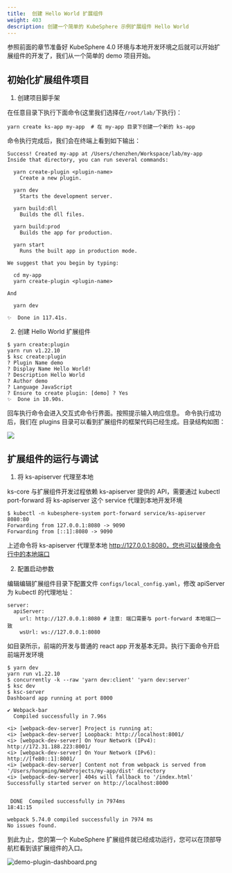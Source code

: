 ```yaml
---
title:  创建 Hello World 扩展组件
weight: 403
description: 创建一个简单的 KubeSphere 示例扩展组件 Hello World 
---
```


参照前面的章节准备好 KubeSphere 4.0 环境与本地开发环境之后就可以开始扩展组件的开发了，我们从一个简单的 demo 项目开始。

## 初始化扩展组件项目


1. 创建项目脚手架

在任意目录下执行下面命令(这里我们选择在`/root/lab/`下执行)：

```shell
yarn create ks-app my-app  # 在 my-app 目录下创建一个新的 ks-app
```

命令执行完成后，我们会在终端上看到如下输出：

```shell
Success! Created my-app at /Users/chenzhen/Workspace/lab/my-app
Inside that directory, you can run several commands:

  yarn create-plugin <plugin-name>
    Create a new plugin.

  yarn dev
    Starts the development server.

  yarn build:dll
    Builds the dll files.

  yarn build:prod
    Builds the app for production.

  yarn start
    Runs the built app in production mode.

We suggest that you begin by typing:

  cd my-app
  yarn create-plugin <plugin-name>

And

  yarn dev

✨  Done in 117.41s.
```

2. 创建 Hello World 扩展组件


```shell
$ yarn create:plugin
yarn run v1.22.10
$ ksc create:plugin
? Plugin Name demo
? Display Name Hello World!
? Description Hello World
? Author demo
? Language JavaScript
? Ensure to create plugin: [demo] ? Yes
✨  Done in 10.90s.
```
回车执行命令会进入交互式命令行界面。按照提示输入响应信息。
命令执行成功后，我们在 plugins 目录可以看到扩展组件的框架代码已经生成。目录结构如图：

![](images/pluggable-arch/plugin-directory.png)


## 扩展组件的运行与调试

1. 将 ks-apiserver 代理至本地


ks-core 与扩展组件开发过程依赖 ks-apiserver 提供的 API，需要通过 kubectl port-forward 将 ks-apiserver 这个 service 代理到本地开发环境

```
$ kubectl -n kubesphere-system port-forward service/ks-apiserver 8080:80
Forwarding from 127.0.0.1:8080 -> 9090
Forwarding from [::1]:8080 -> 9090
```

上述命令将 ks-apiserver 代理至本地 http://127.0.0.1:8080，您也可以替换命令行中的本地端口

2. 配置启动参数

编辑编辑扩展组件目录下配置文件 `configs/local_config.yaml`，修改 apiServer 为 kubectl 的代理地址：

```shell
server:
  apiServer:
    url: http://127.0.0.1:8080 # 注意: 端口需要与 port-forward 本地端口一致
    wsUrl: ws://127.0.0.1:8080
```

如目录所示，前端的开发与普通的 react app 开发基本无异。执行下面命令开启前端开发环境

```
$ yarn dev
yarn run v1.22.10
$ concurrently -k --raw 'yarn dev:client' 'yarn dev:server'
$ ksc dev
$ ksc-server
Dashboard app running at port 8000

✔ Webpack-bar
  Compiled successfully in 7.96s

<i> [webpack-dev-server] Project is running at:
<i> [webpack-dev-server] Loopback: http://localhost:8001/
<i> [webpack-dev-server] On Your Network (IPv4): http://172.31.188.223:8001/
<i> [webpack-dev-server] On Your Network (IPv6): http://[fe80::1]:8001/
<i> [webpack-dev-server] Content not from webpack is served from '/Users/hongming/WebProjects/my-app/dist' directory
<i> [webpack-dev-server] 404s will fallback to '/index.html'
Successfully started server on http://localhost:8000


 DONE  Compiled successfully in 7974ms                                                     18:41:15

webpack 5.74.0 compiled successfully in 7974 ms
No issues found.
```


到此为止，您的第一个 KubeSphere 扩展组件就已经成功运行，您可以在顶部导航栏看到该扩展组件的入口。

![demo-plugin-dashboard.png](images/pluggable-arch/demo-plugin-dashboard.png)